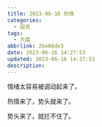 ```yaml
---
title: 2023-06-16 热情
categories:
  - 投资
tags:
  - 大盘
abbrlink: 2be86de3
date: 2023-06-16 14:27:53
updated: 2023-06-16 14:27:53
description:
---
```


情绪太容易被调动起来了。

热情来了，势头就来了。

势头来了，就拦不住了。